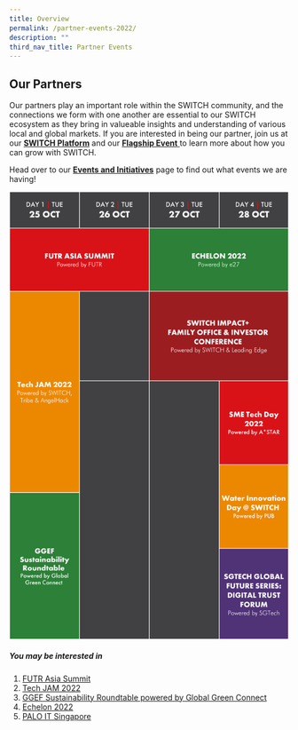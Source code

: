 ```yaml
---
title: Overview
permalink: /partner-events-2022/
description: ""
third_nav_title: Partner Events
---
```

## Our Partners 
Our partners play an important role within the SWITCH community, and the connections we form with one another are essential to our SWITCH ecosystem as they bring in valueable insights and understanding of various local and global markets. If you are interested in being our partner, join us at our [**SWITCH Platform**](https://community.switchsg.org/) and our [**Flagship Event** ](https://www.switchsg.org/flagship-2022)to learn more about how you can grow with SWITCH.

Head over to our [**Events and Initiatives**](https://www.switchsg.org/example-resource/events-and-initiatives/) page to find out what events we are having!

![Partner Events SWITCH 2022](/images/Partner%20Events%20Schedule_20%20Oct.png)

##### You may be interested in

1. [FUTR Asia Summit](https://switchsg.org/futr-asia-summit/)
2. [Tech JAM 2022](https://switchsg.org/tech-jam-2022/)
3. [GGEF Sustainability Roundtable powered by Global Green Connect](https://switchsg.org/global-green-economy-forum/)
4. [Echelon 2022](https://switchsg.org/echelon-2022/)
5. [PALO IT Singapore](https://switchsg.org/palo-it/)